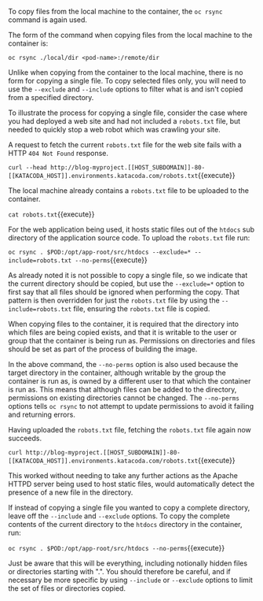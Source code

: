 To copy files from the local machine to the container, the ``oc rsync`` command is again used.

The form of the command when copying files from the local machine to the container is:


```
oc rsync ./local/dir <pod-name>:/remote/dir
```

Unlike when copying from the container to the local machine, there is no form for copying a single file. To copy selected files only, you will need to use the ``--exclude`` and ``--include`` options to filter what is and isn't copied from a specified directory.

To illustrate the process for copying a single file, consider the case where you had deployed a web site and had not included a ``robots.txt`` file, but needed to quickly stop a web robot which was crawling your site.

A request to fetch the current ``robots.txt`` file for the web site fails with a HTTP ``404 Not Found`` response.

``curl --head http://blog-myproject.[[HOST_SUBDOMAIN]]-80-[[KATACODA_HOST]].environments.katacoda.com/robots.txt``{{execute}}

The local machine already contains a ``robots.txt`` file to be uploaded to the container.

``cat robots.txt``{{execute}}

For the web application being used, it hosts static files out of the ``htdocs`` sub directory of the application source code. To upload the ``robots.txt`` file run:

``oc rsync . $POD:/opt/app-root/src/htdocs --exclude=* --include=robots.txt --no-perms``{{execute}}

As already noted it is not possible to copy a single file, so we indicate that the current directory should be copied, but use the ``--exclude=*`` option to first say that all files should be ignored when performing the copy. That pattern is then overridden for just the ``robots.txt`` file by using the ``--include=robots.txt`` file, ensuring the ``robots.txt`` file is copied.

When copying files to the container, it is required that the directory into which files are being copied exists, and that it is writable to the user or group that the container is being run as. Permissions on directories and files should be set as part of the process of building the image.

In the above command, the ``--no-perms`` option is also used because the target directory in the container, although writable by the group the container is run as, is owned by a different user to that which the container is run as. This means that although files can be added to the directory, permissions on existing directories cannot be changed. The ``--no-perms`` options tells ``oc rsync`` to not attempt to update permissions to avoid it failing and returning errors.

Having uploaded the ``robots.txt`` file, fetching the ``robots.txt`` file again now succeeds.

``curl http://blog-myproject.[[HOST_SUBDOMAIN]]-80-[[KATACODA_HOST]].environments.katacoda.com/robots.txt``{{execute}}

This worked without needing to take any further actions as the Apache HTTPD server being used to host static files, would automatically detect the presence of a new file in the directory.

If instead of copying a single file you wanted to copy a complete directory, leave off the ``--include`` and ``--exclude`` options. To copy the complete contents of the current directory to the ``htdocs`` directory in the container, run:

``oc rsync . $POD:/opt/app-root/src/htdocs --no-perms``{{execute}}

Just be aware that this will be everything, including notionally hidden files or directories starting with ".". You should therefore be careful, and if necessary be more specific by using ``--include`` or ``--exclude`` options to limit the set of files or directories copied.
